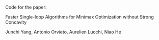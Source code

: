 Code for the paper:

Faster Single-loop Algorithms for Minimax Optimization without Strong Concavity

Junchi Yang, Antonio Orvieto, Aurelien Lucchi, Niao He
